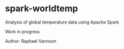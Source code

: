 # spark-worldtemp
Analysis of global temperature data using Apache Spark

Work in progress

Author: Raphael Vannson
